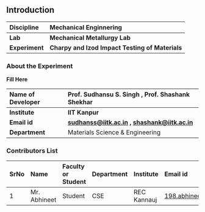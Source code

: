 ## Introduction


<b>Discipline | <b> Mechanical Enginnering
:--|:--|
<b> Lab | <b> Mechanical Metallurgy Lab
<b> Experiment|  <b> Charpy and Izod Impact Testing of Materials

### About the Experiment 

<b> Fill Here

<b>Name of Developer | <b> Prof. Sudhansu S. Singh , Prof. Shashank Shekhar
:--|:--|
<b> Institute | <b>IIT Kanpur
<b> Email id|     <b>sudhanss@iitk.ac.in , shashank@iitk.ac.in
<b> Department | Materials Science & Engineering

### Contributors List

SrNo | Name | Faculty or Student | Department| Institute | Email id
:--|:--|:--|:--|:--|:--|
1 |Mr. Abhineet | Student | CSE | REC Kannauj | 198.abhineet@gmail.com